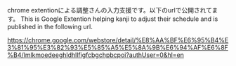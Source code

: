 chrome extentionによる調整さんの入力支援です。以下のurlで公開されてます。
This is Google Extention helping kanji to adjust their schedule and is published in the following url.

https://chrome.google.com/webstore/detail/%E8%AA%BF%E6%95%B4%E3%81%95%E3%82%93%E5%85%A5%E5%8A%9B%E6%94%AF%E6%8F%B4/lmlkmoedeeghldhllfigfcbgchpbcpoi?authUser=0&hl=en
